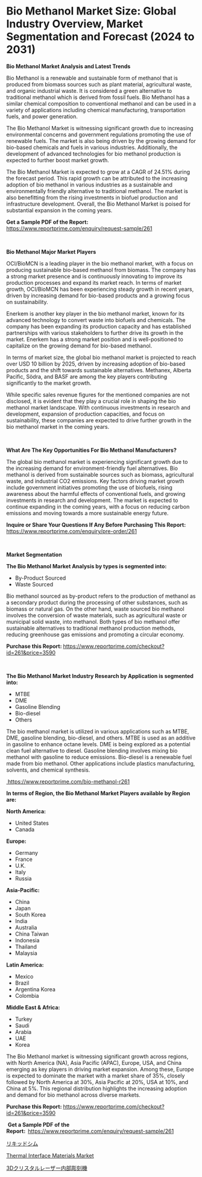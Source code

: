 <p><h1>Bio Methanol Market Size: Global Industry Overview, Market Segmentation and Forecast (2024 to 2031)</h1></p><p><strong>Bio Methanol Market Analysis and Latest Trends</strong></p>
<p><p>Bio Methanol is a renewable and sustainable form of methanol that is produced from biomass sources such as plant material, agricultural waste, and organic industrial waste. It is considered a green alternative to traditional methanol which is derived from fossil fuels. Bio Methanol has a similar chemical composition to conventional methanol and can be used in a variety of applications including chemical manufacturing, transportation fuels, and power generation.</p><p>The Bio Methanol Market is witnessing significant growth due to increasing environmental concerns and government regulations promoting the use of renewable fuels. The market is also being driven by the growing demand for bio-based chemicals and fuels in various industries. Additionally, the development of advanced technologies for bio methanol production is expected to further boost market growth.</p><p>The Bio Methanol Market is expected to grow at a CAGR of 24.51% during the forecast period. This rapid growth can be attributed to the increasing adoption of bio methanol in various industries as a sustainable and environmentally friendly alternative to traditional methanol. The market is also benefitting from the rising investments in biofuel production and infrastructure development. Overall, the Bio Methanol Market is poised for substantial expansion in the coming years.</p></p>
<p><strong>Get a Sample PDF of the Report:&nbsp;</strong> <a href="https://www.reportprime.com/enquiry/request-sample/261">https://www.reportprime.com/enquiry/request-sample/261</a></p>
<p>&nbsp;</p>
<p><strong>Bio Methanol Major Market Players</strong></p>
<p><p>OCI/BioMCN is a leading player in the bio methanol market, with a focus on producing sustainable bio-based methanol from biomass. The company has a strong market presence and is continuously innovating to improve its production processes and expand its market reach. In terms of market growth, OCI/BioMCN has been experiencing steady growth in recent years, driven by increasing demand for bio-based products and a growing focus on sustainability.</p><p>Enerkem is another key player in the bio methanol market, known for its advanced technology to convert waste into biofuels and chemicals. The company has been expanding its production capacity and has established partnerships with various stakeholders to further drive its growth in the market. Enerkem has a strong market position and is well-positioned to capitalize on the growing demand for bio-based methanol.</p><p>In terms of market size, the global bio methanol market is projected to reach over USD 10 billion by 2025, driven by increasing adoption of bio-based products and the shift towards sustainable alternatives. Methanex, Alberta Pacific, Södra, and BASF are among the key players contributing significantly to the market growth.</p><p>While specific sales revenue figures for the mentioned companies are not disclosed, it is evident that they play a crucial role in shaping the bio methanol market landscape. With continuous investments in research and development, expansion of production capacities, and focus on sustainability, these companies are expected to drive further growth in the bio methanol market in the coming years.</p></p>
<p>&nbsp;</p>
<p><strong>What Are The Key Opportunities For Bio Methanol Manufacturers?</strong></p>
<p><p>The global bio methanol market is experiencing significant growth due to the increasing demand for environment-friendly fuel alternatives. Bio methanol is derived from sustainable sources such as biomass, agricultural waste, and industrial CO2 emissions. Key factors driving market growth include government initiatives promoting the use of biofuels, rising awareness about the harmful effects of conventional fuels, and growing investments in research and development. The market is expected to continue expanding in the coming years, with a focus on reducing carbon emissions and moving towards a more sustainable energy future.</p></p>
<p><strong>Inquire or Share Your Questions If Any Before Purchasing This Report:</strong> <a href="https://www.reportprime.com/enquiry/pre-order/261">https://www.reportprime.com/enquiry/pre-order/261</a></p>
<p>&nbsp;</p>
<p><strong>Market Segmentation</strong></p>
<p><strong>The Bio Methanol Market Analysis by types is segmented into:</strong></p>
<p><ul><li>By-Product Sourced</li><li>Waste Sourced</li></ul></p>
<p><p>Bio methanol sourced as by-product refers to the production of methanol as a secondary product during the processing of other substances, such as biomass or natural gas. On the other hand, waste sourced bio methanol involves the conversion of waste materials, such as agricultural waste or municipal solid waste, into methanol. Both types of bio methanol offer sustainable alternatives to traditional methanol production methods, reducing greenhouse gas emissions and promoting a circular economy.</p></p>
<p><strong>Purchase this Report:&nbsp;</strong><a href="https://www.reportprime.com/checkout?id=261&price=3590">https://www.reportprime.com/checkout?id=261&price=3590</a></p>
<p>&nbsp;</p>
<p><strong>The Bio Methanol Market Industry Research by Application is segmented into:</strong></p>
<p><ul><li>MTBE</li><li>DME</li><li>Gasoline Blending</li><li>Bio-diesel</li><li>Others</li></ul></p>
<p><p>The bio methanol market is utilized in various applications such as MTBE, DME, gasoline blending, bio-diesel, and others. MTBE is used as an additive in gasoline to enhance octane levels. DME is being explored as a potential clean fuel alternative to diesel. Gasoline blending involves mixing bio methanol with gasoline to reduce emissions. Bio-diesel is a renewable fuel made from bio methanol. Other applications include plastics manufacturing, solvents, and chemical synthesis.</p></p>
<p><a href="https://www.reportprime.com/bio-methanol-r261">&nbsp;https://www.reportprime.com/bio-methanol-r261</a></p>
<p><strong>In terms of Region, the Bio Methanol Market Players available by Region are:</strong></p>
<p>
    <p> <strong> North America: </strong>
        <ul>
            <li>United States</li>
            <li>Canada</li>
        </ul>
        </p> 
    <p> <strong> Europe: </strong>
        <ul>
            <li>Germany</li>
            <li>France</li>
            <li>U.K.</li>
            <li>Italy</li>
            <li>Russia</li>
        </ul>
        </p> 
    <p> <strong> Asia-Pacific: </strong>
        <ul>
            <li>China</li>
            <li>Japan</li>
            <li>South Korea</li>
            <li>India</li>
            <li>Australia</li>
            <li>China Taiwan</li>
            <li>Indonesia</li>
            <li>Thailand</li>
            <li>Malaysia</li>
        </ul>
        </p> 
    <p> <strong> Latin America: </strong>
        <ul>
            <li>Mexico</li>
            <li>Brazil</li>
            <li>Argentina Korea</li>
            <li>Colombia</li>
        </ul>
        </p> 
    <p> <strong> Middle East & Africa: </strong>
        <ul>
            <li>Turkey</li>
            <li>Saudi</li>
            <li>Arabia</li>
            <li>UAE</li>
            <li>Korea</li>
        </ul>
    </p>
    </p>
<p><p>The Bio Methanol market is witnessing significant growth across regions, with North America (NA), Asia Pacific (APAC), Europe, USA, and China emerging as key players in driving market expansion. Among these, Europe is expected to dominate the market with a market share of 35%, closely followed by North America at 30%, Asia Pacific at 20%, USA at 10%, and China at 5%. This regional distribution highlights the increasing adoption and demand for bio methanol across diverse markets.</p></p>
<p><strong>Purchase this Report: </strong><a href="https://www.reportprime.com/checkout?id=261&price=3590">https://www.reportprime.com/checkout?id=261&price=3590</a></p>
<p>&nbsp;<strong>Get a Sample PDF of the Report:&nbsp;&nbsp;</strong><a href="https://www.reportprime.com/enquiry/request-sample/261">https://www.reportprime.com/enquiry/request-sample/261</a></p>
<p><strong></strong></p>
<p><p><a href="https://github.com/BrionnaBoyle/Market-Research-Report-List-1/blob/main/798531069907.md">リキッドシム</a></p><p><a href="https://github.com/ElmoRunolfsson2023/Market-Research-Report-List-1/blob/main/thermal-interface-materials-market.md">Thermal Interface Materials Market</a></p><p><a href="https://github.com/JerelSchulit20231/Market-Research-Report-List-1/blob/main/288790969906.md">3Dクリスタルレーザー内部彫刻機</a></p></p>